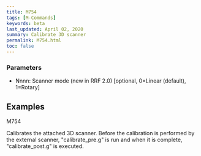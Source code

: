 ```yaml
---
title: M754
tags: [M-Commands] 
keywords: beta 
last_updated: April 02, 2020 
summary: Calibrate 3D scanner 
permalink: M754.html
toc: false 
---
```



### Parameters

* Nnnn: Scanner mode (new in RRF 2.0) [optional, 0=Linear (default), 1=Rotary]

## Examples

M754

Calibrates the attached 3D scanner. Before the calibration is performed by the external scanner, "calibrate_pre.g" is run and when it is complete, "calibrate_post.g" is executed.

